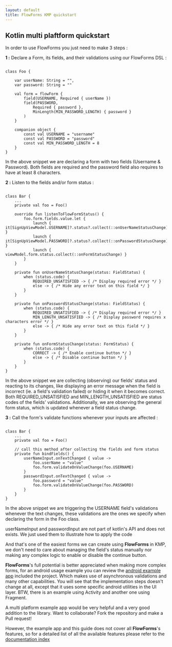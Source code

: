 ```yaml
---
layout: default
title: FlowForms KMP quickstart
---
```


## Kotlin multi plaftform quickstart
In order to use FlowForms you just need to make 3 steps :

**1 :** Declare a Form, its fields, and their validations using our FlowForms DSL :

<pre><code class="kotlin">
class Foo {

    var userName: String = "",
    var password: String = ""

    val form = flowForm {
        field(USERNAME, Required { userName })
        field(PASSWORD,
            Required { password },
            MinLength(MIN_PASSWORD_LENGTH) { password }
        )
    }

    companion object {
        const val USERNAME = "username"
        const val PASSWORD = "password"
        const val MIN_PASSWORD_LENGTH = 8
    }
}
</code></pre>
<p class="comment">In the above snippet we are declaring a form with two fields (Username & Password). Both fields are required and the password field also requires to have at least 8 characters.</p>

**2 :** Listen to the fields and/or form status : 

<pre><code class="kotlin">
class Bar {
    ...
    private val foo = Foo()
    
    override fun listenToFlowFormStatus() {
        foo.form.fields.value.let {
            launch { it[SignUpViewModel.USERNAME]?.status?.collect(::onUserNameStatusChange) }
            launch { it[SignUpViewModel.PASSWORD]?.status?.collect(::onPasswordStatusChange) }
            launch { viewModel.form.status.collect(::onFormStatusChange) }
        }
    }

    private fun onUserNameStatusChange(status: FieldStatus) {
        when (status.code) {
            REQUIRED_UNSATISFIED -> { /* Display required error */ }
            else -> { /* Hide any error text on this field */ }
        }
    }

    private fun onPasswordStatusChange(status: FieldStatus) {
        when (status.code) {
            REQUIRED_UNSATISFIED -> { /* Display required error */ }
            MIN_LENGTH_UNSATISFIED -> { /* Display password requires x characters error */ }
            else -> { /* Hide any error text on this field */ }
        }
    }

    private fun onFormStatusChange(status: FormStatus) {
        when (status.code) {
            CORRECT -> { /* Enable continue button */ }
            else -> { /* Disable continue button */ }
        }
    }
}
</code></pre>
<p class="comment">In the above snippet we are collecting (observing) our fields' status and reacting to its changes, like displaying an error message when the field is incorrect (ie. a field's validation failed) or hiding it when it becomes correct. 
Both REQUIRED_UNSATISFIED and MIN_LENGTH_UNSATISFIED are status codes of the fields' validations.
Additionally, we are observing the general form status, which is updated whenever a field status change.</p>

**3 :** Call the form's validate functions whenever your inputs are affected : 

<pre><code class="kotlin">
class Bar {
    ...
    private val foo = Foo()

    // call this method after collecting the fields and form status
    private fun bindFields() {
        userNameInput.onTextChanged { value ->
            foo.userName = "value"
            foo.form.validateOnValueChange(foo.USERNAME)
        }
        passwordInput.onTextChanged { value ->
            foo.password = "value"
            foo.form.validateOnValueChange(foo.PASSWORD)
        }
    }
}
</code></pre>
<p class="comment">In the above snippet we are triggering the USERNAME field's validations whenever the text changes, these validations are the ones we specify when declaring the form in the Foo class.</p>
<div class="rs-row comment"> <i class="comment-icon fa-solid fa-circle-info"></i> <div class="comment">userNameInput and passwordInput are not part of kotlin's API and does not exists. We just used them to illustrate how to apply the code</div> </div>

And that's one of the easiest forms we can create using **FlowForms** in KMP, we don't need to care about managing the field's status manually nor making any complex logic to enable or disable the continue button. 

**FlowForms**'s full potential is better appreciated when making more complex forms, for an android usage example you can review the [android example app](https://github.com/rootstrap/FlowForms/tree/main/ExampleApp%20Android/src/main/java/com/rootstrap/flowforms/example) included the project. Which makes use of asynchronous validations and many other capabilities. You will see that the implementation steps doesn't change at all, except that it uses some specific android utilities in the UI layer. BTW, there is an example using Activity and another one using Fragment.

<div class="rs-row comment"> <i class="comment-icon fa-solid fa-wand-magic-sparkles"></i> <div class="comment">A multi platform example app would be very helpful and a very good addition to the library. Want to collaborate? Fork the repository and make a Pull request! </div> </div>

However, the example app and this guide does not cover all **FlowForms**'s features, so for a detailed list of all the available features please refer to the [documentation index](pages/documentation-index)
